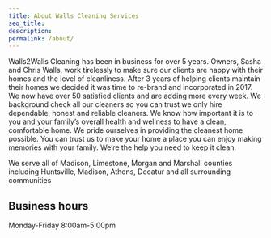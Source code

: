 ```yaml
---
title: About Walls Cleaning Services
seo_title:
description:
permalink: /about/
---
```


Walls2Walls Cleaning has been in business for over 5 years. Owners, Sasha and Chris Walls, work
tirelessly to make sure our clients are happy with their homes and the level of cleanliness. After 3 years
of helping clients maintain their homes we decided it was time to re-brand and incorporated in 2017. We
now have over 50 satisfied clients and are adding more every week. We background check all our
cleaners so you can trust we only hire dependable, honest and reliable cleaners. We know how important
it is to you and your family’s overall health and wellness to have a clean, comfortable home. We pride
ourselves in providing the cleanest home possible. You can trust us to make your home a place you can
enjoy making memories with your family. We’re the help you need to keep it clean.

We serve all of Madison, Limestone, Morgan and Marshall counties including Huntsville, Madison,
Athens, Decatur and all surrounding communities

## Business hours

Monday-Friday 8:00am-5:00pm
